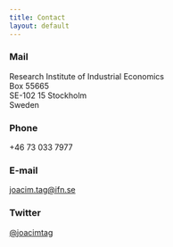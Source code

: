 ```yaml
---
title: Contact
layout: default
---
```


### Mail

Research Institute of Industrial Economics<br>
Box 55665<br>
SE-102 15 Stockholm<br> 
Sweden

### Phone

+46 73 033 7977

### E-mail

[joacim.tag@ifn.se](mailto:joacim.tag@ifn.se)

### Twitter

[@joacimtag](https://twitter.com/joacimtag)
